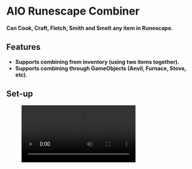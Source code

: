# AIO Runescape Combiner

**Can Cook, Craft, Fletch, Smith and Smelt any item in Runescape.**
<br>

## Features

- **Supports combining from inventory (using two items together).**
- **Supports combining through GameObjects (Anvil, Furnace, Stove, etc).**

## Set-up

<figure class="video_container">
  <video controls>
    <source src="https://cloud.krulvis.space/s/7xWxLTGaLkGPCXZ/download/krul_combiner_tut.mp4" type="video/mp4">
  </video>
</figure>
